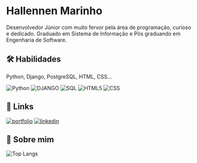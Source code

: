 
# Hallennen Marinho

Desenvolvedor Júnior com muito fervor pela área de programação, curioso e dedicado.
Graduado em Sistema de Informação e Pós graduando em Engenharia de Software.





## 🛠 Habilidades
Python, Django, PostgreSQL, HTML, CSS...

![Python](https://img.shields.io/badge/PYTHON-000?style=for-the-badge&logo=python&logoColor=) 
![DJANGO](https://img.shields.io/badge/django-000?style=for-the-badge&logo=Django&logoColor=)
![SQL](https://img.shields.io/badge/Postgresql-000?style=for-the-badge&logo=PostgreSQL&logoColor=)
![HTML5](https://img.shields.io/badge/HTML-000?style=for-the-badge&logo=HTML5&logoColor=)
![CSS](https://img.shields.io/badge/CSS-000?style=for-the-badge&logo=CSS3&logoColor=)


## 🔗 Links
[![portfolio](https://img.shields.io/badge/my_portfolio-000?style=for-the-badge&logo=ko-fi&logoColor=white)](https://github.com/Hallennen?tab=repositories)
[![linkedin](https://img.shields.io/badge/linkedin-0A66C2?style=for-the-badge&logo=linkedin&logoColor=white)](https://www.linkedin.com/in/hallennen-marinho-64447a17b/)



## 🚀 Sobre mim
![Top Langs](https://github-readme-stats-git-masterrstaa-rickstaa.vercel.app/api/top-langs/?username=Hallennen&bg_color=000&border_color=30A3DC&title_color=E94D5F&text_color=FFF)
